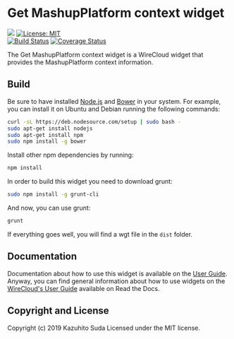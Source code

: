 # Get MashupPlatform context widget

[![](https://nexus.lab.fiware.org/repository/raw/public/badges/chapters/visualization.svg)](https://www.fiware.org/developers/catalogue/)
[![License: MIT](https://img.shields.io/github/license/lets-fiware/get-mashupplatform-context-widget.svg)](https://opensource.org/licenses/MIT)<br/>
[![Build Status](https://travis-ci.com/lets-fiware/get-mashupplatform-context-widget.svg?branch=master)](https://travis-ci.com/lets-fiware/get-mashupplatform-context-widget)
[![Coverage Status](https://coveralls.io/repos/github/lets-fiware/get-mashupplatform-context-widget/badge.svg?branch=master)](https://coveralls.io/github/lets-fiware/get-mashupplatform-context-widget?branch=master)

The Get MashupPlatform context widget is a WireCloud widget that provides the MashupPlatform context information.

Build
-----

Be sure to have installed [Node.js](http://node.js) and [Bower](http://bower.io) in your system. For example, you can install it on Ubuntu and Debian running the following commands:

```bash
curl -sL https://deb.nodesource.com/setup | sudo bash -
sudo apt-get install nodejs
sudo apt-get install npm
sudo npm install -g bower
```

Install other npm dependencies by running:

```bash
npm install
```

In order to build this widget you need to download grunt:

```bash
sudo npm install -g grunt-cli
```

And now, you can use grunt:

```bash
grunt
```

If everything goes well, you will find a wgt file in the `dist` folder.

## Documentation

Documentation about how to use this widget is available on the
[User Guide](src/doc/userguide.md). Anyway, you can find general information
about how to use widgets on the
[WireCloud's User Guide](https://wirecloud.readthedocs.io/en/stable/user_guide/)
available on Read the Docs.

## Copyright and License

Copyright (c) 2019 Kazuhito Suda
Licensed under the MIT license.
